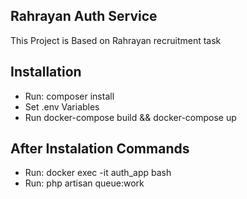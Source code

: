 ## Rahrayan Auth Service

This Project is Based on Rahrayan recruitment task

## Installation

- Run: composer install
- Set .env Variables
- Run docker-compose build && docker-compose up

## After Instalation Commands

- Run: docker exec -it auth_app bash
- Run: php artisan queue:work
